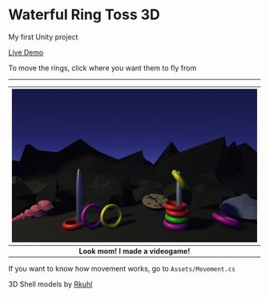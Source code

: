 # Waterful Ring Toss 3D
My first Unity project

[Live Demo](https://modulariz.github.io/waterful-ring-toss-3D/)

To move the rings, click where you want them to fly from

--- 

|      ![image](capture.png)             |
| :------------------------------------: |
| <b>Look mom! I made a videogame!</b>   |

If you want to know how movement works, go to `Assets/Movement.cs`

3D Shell models by [Rkuhl](https://www.turbosquid.com/es/Search/Artists/Rkuhl) 

